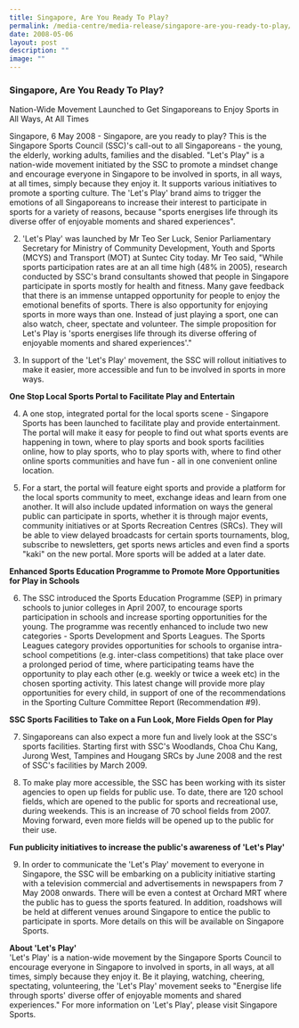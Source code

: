 ```yaml
---
title: Singapore, Are You Ready To Play?
permalink: /media-centre/media-release/singapore-are-you-ready-to-play/
date: 2008-05-06
layout: post
description: ""
image: ""
---
```

### **Singapore, Are You Ready To Play?**

Nation-Wide Movement Launched to Get Singaporeans to Enjoy Sports in All Ways, At All Times

Singapore, 6 May 2008 - Singapore, are you ready to play? This is the Singapore Sports Council (SSC)'s call-out to all Singaporeans - the young, the elderly, working adults, families and the disabled. "Let's Play" is a nation-wide movement initiated by the SSC to promote a mindset change and encourage everyone in Singapore to be involved in sports, in all ways, at all times, simply because they enjoy it. It supports various initiatives to promote a sporting culture. The 'Let's Play' brand aims to trigger the emotions of all Singaporeans to increase their interest to participate in sports for a variety of reasons, because "sports energises life through its diverse offer of enjoyable moments and shared experiences".

2. 'Let's Play' was launched by Mr Teo Ser Luck, Senior Parliamentary Secretary for Ministry of Community Development, Youth and Sports (MCYS) and Transport (MOT) at Suntec City today. Mr Teo said, "While sports participation rates are at an all time high (48% in 2005), research conducted by SSC's brand consultants showed that people in Singapore participate in sports mostly for health and fitness. Many gave feedback that there is an immense untapped opportunity for people to enjoy the emotional benefits of sports. There is also opportunity for enjoying sports in more ways than one. Instead of just playing a sport, one can also watch, cheer, spectate and volunteer. The simple proposition for Let's Play is 'sports energises life through its diverse offering of enjoyable moments and shared experiences'."

3. In support of the 'Let's Play' movement, the SSC will rollout initiatives to make it easier, more accessible and fun to be involved in sports in more ways.

**One Stop Local Sports Portal to Facilitate Play and Entertain**

4. A one stop, integrated portal for the local sports scene - Singapore Sports has been launched to facilitate play and provide entertainment. The portal will make it easy for people to find out what sports events are happening in town, where to play sports and book sports facilities online, how to play sports, who to play sports with, where to find other online sports communities and have fun - all in one convenient online location.

5. For a start, the portal will feature eight sports and provide a platform for the local sports community to meet, exchange ideas and learn from one another. It will also include updated information on ways the general public can participate in sports, whether it is through major events, community initiatives or at Sports Recreation Centres (SRCs). They will be able to view delayed broadcasts for certain sports tournaments, blog, subscribe to newsletters, get sports news articles and even find a sports "kaki" on the new portal. More sports will be added at a later date.

**Enhanced Sports Education Programme to Promote More Opportunities for Play in Schools**

6. The SSC introduced the Sports Education Programme (SEP) in primary schools to junior colleges in April 2007, to encourage sports participation in schools and increase sporting opportunities for the young. The programme was recently enhanced to include two new categories - Sports Development and Sports Leagues. The Sports Leagues category provides opportunities for schools to organise intra-school competitions (e.g. inter-class competitions) that take place over a prolonged period of time, where participating teams have the opportunity to play each other (e.g. weekly or twice a week etc) in the chosen sporting activity. This latest change will provide more play opportunities for every child, in support of one of the recommendations in the Sporting Culture Committee Report (Recommendation #9).

**SSC Sports Facilities to Take on a Fun Look, More Fields Open for Play**

7. Singaporeans can also expect a more fun and lively look at the SSC's sports facilities. Starting first with SSC's Woodlands, Choa Chu Kang, Jurong West, Tampines and Hougang SRCs by June 2008 and the rest of SSC's facilities by March 2009.

8. To make play more accessible, the SSC has been working with its sister agencies to open up fields for public use. To date, there are 120 school fields, which are opened to the public for sports and recreational use, during weekends. This is an increase of 70 school fields from 2007. Moving forward, even more fields will be opened up to the public for their use.

**Fun publicity initiatives to increase the public's awareness of 'Let's Play'**

9. In order to communicate the 'Let's Play' movement to everyone in Singapore, the SSC will be embarking on a publicity initiative starting with a television commercial and advertisements in newspapers from 7 May 2008 onwards. There will be even a contest at Orchard MRT where the public has to guess the sports featured. In addition, roadshows will be held at different venues around Singapore to entice the public to participate in sports. More details on this will be available on Singapore Sports.

**About 'Let's Play'**
<br>
'Let's Play' is a nation-wide movement by the Singapore Sports Council to encourage everyone in Singapore to involved in sports, in all ways, at all times, simply because they enjoy it. Be it playing, watching, cheering, spectating, volunteering, the 'Let's Play' movement seeks to "Energise life through sports' diverse offer of enjoyable moments and shared experiences." For more information on 'Let's Play', please visit Singapore Sports.